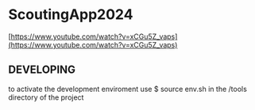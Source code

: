 # ScoutingApp2024
[https://www.youtube.com/watch?v=xCGu5Z_vaps](https://www.youtube.com/watch?v=xCGu5Z_vaps)


## DEVELOPING
to activate the development enviroment use
$ source env.sh
in the /tools directory of the project